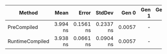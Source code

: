 |          Method |     Mean |     Error |    StdDev |  Gen 0 | Gen 1 | Gen 2 | Allocated |
|---------------- |---------:|----------:|----------:|-------:|------:|------:|----------:|
|     PreCompiled | 3.994 ns | 0.1561 ns | 0.2337 ns | 0.0057 |     - |     - |      24 B |
| RuntimeCompiled | 3.938 ns | 0.0661 ns | 0.0904 ns | 0.0057 |     - |     - |      24 B |
